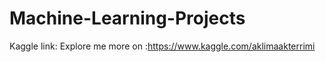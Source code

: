 # Machine-Learning-Projects

Kaggle link: 
    Explore me more on :https://www.kaggle.com/aklimaakterrimi
